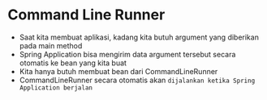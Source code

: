 # Command Line Runner

- Saat kita membuat aplikasi, kadang kita butuh argument yang diberikan pada main method
- Spring Application bisa mengirim data argument tersebut secara otomatis ke bean yang kita buat
- Kita hanya butuh membuat bean dari CommandLineRunner
- CommandLineRunner secara otomatis akan `dijalankan ketika Spring Application berjalan`
